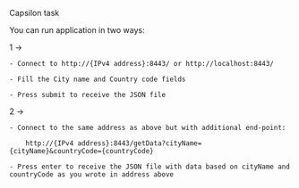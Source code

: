 Capsilon task

You can run application in two ways:

1 ->

    - Connect to http://{IPv4 address}:8443/ or http://localhost:8443/

    - Fill the City name and Country code fields

    - Press submit to receive the JSON file

2 ->

    - Connect to the same address as above but with additional end-point:

        http://{IPv4 address}:8443/getData?cityName={cityName}&countryCode={countryCode}

    - Press enter to receive the JSON file with data based on cityName and countryCode as you wrote in address above